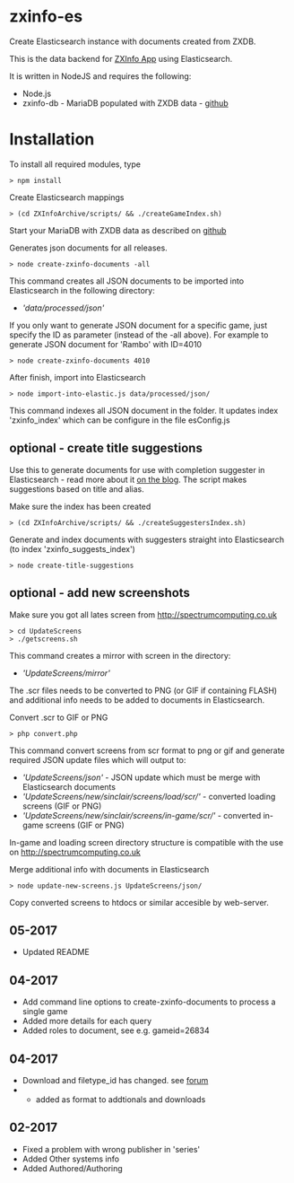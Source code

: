 # zxinfo-es
Create Elasticsearch instance with documents created from ZXDB.

This is the data backend for [ZXInfo App](http://sinclair.kolbeck.dk) using Elasticsearch.

It is written in NodeJS and requires the following:
* Node.js
* zxinfo-db - MariaDB populated with ZXDB data - [github](https://github.com/thomasheckmann/zxinfo-services)

# Installation
To install all required modules, type
````
> npm install
````

Create Elasticsearch mappings
````
> (cd ZXInfoArchive/scripts/ && ./createGameIndex.sh)
````

Start your MariaDB with ZXDB data as described on [github](https://github.com/thomasheckmann/zxinfo-services)

Generates json documents for all releases.
````
> node create-zxinfo-documents -all
````
This command creates all JSON documents to be imported into Elasticsearch in the following directory:
* _'data/processed/json'_

If you only want to generate JSON document for a specific game, just specify the ID as parameter (instead of the -all above). For example to generate JSON document for 'Rambo' with ID=4010
````
> node create-zxinfo-documents 4010
````

After finish, import into Elasticsearch
````
> node import-into-elastic.js data/processed/json/
````
This command indexes all JSON document in the folder. It updates index 'zxinfo_index' which can be configure in the file esConfig.js

## optional - create title suggestions
Use this to generate documents for use with completion suggester in Elasticsearch - read more about it [on the blog](https://www.elastic.co/blog/you-complete-me). The script makes suggestions based on title and alias.

Make sure the index has been created
````
> (cd ZXInfoArchive/scripts/ && ./createSuggestersIndex.sh)
````

Generate and index documents with suggesters straight into Elasticsearch (to index 'zxinfo_suggests_index')
````
> node create-title-suggestions
````

## optional - add new screenshots
Make sure you got all lates screen from http://spectrumcomputing.co.uk 
````
> cd UpdateScreens
> ./getscreens.sh
````
This command creates a mirror with screen in the directory:
* _'UpdateScreens/mirror'_

The .scr files needs to be converted to PNG (or GIF if containing FLASH) and additional info needs to be added to documents in Elasticsearch.

Convert .scr to GIF or PNG
````
> php convert.php
````
This command convert screens from scr format to png or gif and generate required JSON update files which will output to:
* _'UpdateScreens/json'_ - JSON update which must be merge with Elasticsearch documents
* _'UpdateScreens/new/sinclair/screens/load/scr/'_ - converted loading screens (GIF or PNG)
* _'UpdateScreens/new/sinclair/screens/in-game/scr/'_ - converted in-game screens (GIF or PNG)

In-game and loading screen directory structure is compatible with the use on http://spectrumcomputing.co.uk

Merge additional info with documents in Elasticsearch
````
> node update-new-screens.js UpdateScreens/json/
````

Copy converted screens to htdocs or similar accesible by web-server.
## 05-2017
* Updated README

## 04-2017
* Add command line options to create-zxinfo-documents to process a single game
* Added more details for each query
* Added roles to document, see e.g. gameid=26834

## 04-2017
* Download and filetype_id has changed. see [forum](https://www.worldofspectrum.org/forums/discussion/52951/database-model-zxdb/p24)
* - added as format to addtionals and downloads 

## 02-2017
* Fixed a problem with wrong publisher in 'series'
* Added Other systems info
* Added Authored/Authoring